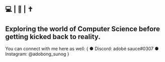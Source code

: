 💻 | 🎸 | ✝
-------------------
Exploring the world of Computer Science before getting kicked back to reality.
-------------------
You can connect with me here as well:
     {
        ● Discord: adobé sauce#0307
        ● Instagram: @adobong_sunog
     }
<!---
AncientSoup/AncientSoup is a ✨ special ✨ repository because its `README.md` (this file) appears on your GitHub profile.
You can click the Preview link to take a look at your changes.
--->
